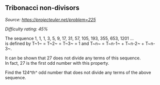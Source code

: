 Tribonacci non-divisors
-----------------------

*Source: https://projecteuler.net/problem=225*


*Difficulty rating: 45%*

The sequence 1, 1, 1, 3, 5, 9, 17, 31, 57, 105, 193, 355, 653, 1201 ...\
 is defined by T~1~ = T~2~ = T~3~ = 1 and T~n~ = T~n-1~ + T~n-2~ +
T~n-3~.

It can be shown that 27 does not divide any terms of this sequence.\
In fact, 27 is the first odd number with this property.

Find the 124^th^ odd number that does not divide any terms of the above
sequence.
